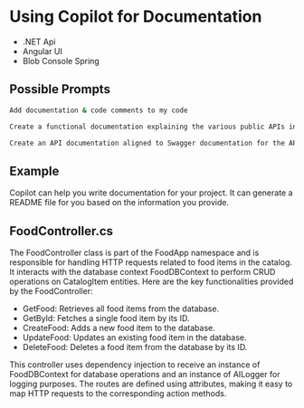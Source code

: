# Using Copilot for Documentation​

- .NET Api
- Angular UI
- Blob Console Spring

## Possible Prompts

```bash
Add documentation & code comments to my code
```

```bash
Create a functional documentation explaining the various public APIs in #editor
```

```bash
Create an API documentation aligned to Swagger documentation for the APIs defined in #file:ClinicAppointmentsController.cs use #file:ClinicAppointment.cs
```
## Example

Copilot can help you write documentation for your project. It can generate a README file for you based on the information you provide.

## FoodController.cs

The FoodController class is part of the FoodApp namespace and is responsible for handling HTTP requests related to food items in the catalog. It interacts with the database context FoodDBContext to perform CRUD operations on CatalogItem entities. Here are the key functionalities provided by the FoodController:

- GetFood: Retrieves all food items from the database.
- GetById: Fetches a single food item by its ID.
- CreateFood: Adds a new food item to the database.
- UpdateFood: Updates an existing food item in the database.
- DeleteFood: Deletes a food item from the database by its ID.

This controller uses dependency injection to receive an instance of FoodDBContext for database operations and an instance of AILogger for logging purposes. The routes are defined using attributes, making it easy to map HTTP requests to the corresponding action methods.

